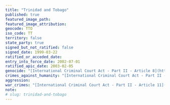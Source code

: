 ```yaml
---
title: "Trinidad and Tobago"
published: true
featured_image_path:
featured_image_attribution:
geocode: TTO
iso_code: TT
territory: false
state_party: true
signed_but_not_ratified: false
signed_date: 1999-03-22
ratified_or_acceded_date:
entry_into_force_date: 2002-07-01
ratified_apic_date: 2003-02-05
genocide: "[International Criminal Court Act - Part II - Article 8](https://iccdb.hrlc.net/data/doc/167/keyword/46/)"
crimes_against_humanity: "[International Criminal Court Act - Part II - Article 10](https://iccdb.hrlc.net/data/doc/167/keyword/13/)"
aggression:
war_crimes: "[International Criminal Court Act - Part II - Article 11](https://iccdb.hrlc.net/data/doc/167/keyword/145/)"
note:
# slug: trinidad-and-tobago
---
```

